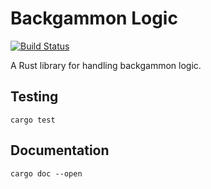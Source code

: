 Backgammon Logic
================
[![Build Status](https://travis-ci.org/ehegnes/backgammon-logic.svg?branch=master)](https://travis-ci.org/ehegnes/backgammon-logic)

A Rust library for handling backgammon logic.

## Testing
```shell
cargo test
```

## Documentation
```shell
cargo doc --open
